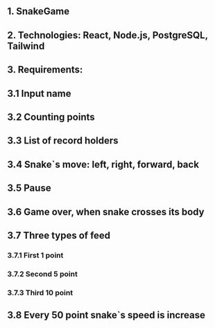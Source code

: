 ## 1. SnakeGame

## 2. Technologies: React, Node.js, PostgreSQL, Tailwind

## 3. Requirements:

## 3.1 Input name

## 3.2 Counting points

## 3.3 List of record holders

## 3.4 Snake`s move: left, right, forward, back

## 3.5 Pause

## 3.6 Game over, when snake crosses its body

## 3.7 Three types of feed

### 3.7.1 First 1 point

### 3.7.2 Second 5 point

### 3.7.3 Third 10 point

## 3.8 Every 50 point snake`s speed is increase
